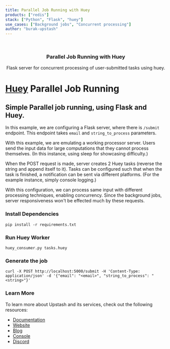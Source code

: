 ```yaml
---
title: Parallel Job Running with Huey
products: ["redis"]
stack: ["Python", "Flask", "huey"]
use_cases: ["Background jobs", "Concurrent processing"]
author: "burak-upstash"
---
```



<br />
<div align="center">


  <h3 align="center">Parallel Job Running with Huey</h3>

  <p align="center">
    Flask server for concurrent processing of user-submitted tasks using huey.

  </p>
</div>



# [Huey](https://github.com/coleifer/huey) Parallel Job Running

## Simple Parallel job running, using Flask and Huey.
In this example, we are configuring a Flask server, where there is `/submit` endpoint. This endpoint takes `email` and `string_to_process` parameters.

With this example, we are emulating a working processor server. Users send the input data for large computations that they cannot process themselves. (In this instance, using sleep for showcasing difficulty.)

When the POST request is made, server creates 2 Huey tasks (reverse the string and append itself to it). Tasks can be configured such that when the task is finished, a notification can be sent via different platforms. 
(For the example instance, simply console logging.)

With this configuration, we can process same input with different processing techniques, enabling concurrency. Since the background jobs, server responsiveness won't be effected much by these requests.


### Install Dependencies
`pip install -r requirements.txt`

### Run Huey Worker
`huey_consumer.py tasks.huey`

### Generate the job
`curl -X POST http://localhost:5000/submit -H 'Content-Type: application/json' -d '{"email": "<email>", "string_to_process": "<string>"}'`

### Learn More

To learn more about Upstash and its services, check out the following resources:

- [Documentation](https://docs.upstash.com)
- [Website](https://upstash.com)
- [Blog](https://upstash.com/blog)
- [Console](https://console.upstash.com)
- [Discord](https://upstash.com/discord)